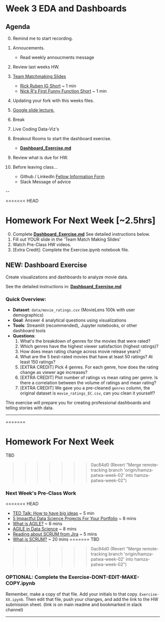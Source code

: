 # Week 3 EDA and Dashboards


## Agenda
0. Remind me to start recording.
0. Annoucements.
	* Read weekly annoucments message
0. Review last weeks HW.
1. [Team Matchmaking Slides](https://docs.google.com/presentation/d/15dKy4DA3uGoQfVNo6KxRlTG8TmajlcNwxCbDfY0r_v8/edit?usp=sharing)
   * [Rick Ruben IG Short](https://www.instagram.com/screenwritinginla/reel/C0Qe8vMOGHH/) ~ 1 min
   * [Nick R's First Funny Function Short](https://www.youtube.com/shorts/FXiLOfout3Y) ~ 1 min

0. Updating your fork with this weeks files. 
0. [Google slide lecture.](https://docs.google.com/presentation/d/1ppQ9qWHeZgN7Zxxah15NwscZIEWsuoW2JEbyul3cDmM/edit?slide=id.g343889e08ee_0_1271#slide=id.g343889e08ee_0_1271)
0. Break
1. Live Coding Data-Viz's
2. Breakout Rooms to start the dashboard exercise.
    * **[Dashboard_Exercise.md](Dashboard_Exercise.md)**
4. Review what is due for HW.
5. Before leaving class...
	* Github / LinkedIn [Fellow Information Form](https://forms.gle/WVDjDFvEqciYTfwC7)
    * Slack Message of advice 


-- 

<<<<<<< HEAD
# Homework For Next Week [~2.5hrs]
0. Complete **[Dashboard_Exercise.md](Dashboard_Exercise.md)**  See detailed instructions below. 
1. Fill out YOUR slide in the 'Team Match Making Slides'
2. Watch Pre-Class HW videos.
3. [Extra Credit]: Complete the Exercise.ipynb notebook file.

## NEW: Dashboard Exercise
Create visualizations and dashboards to analyze movie data.

See the detailed instructions in: **[Dashboard_Exercise.md](Dashboard_Exercise.md)**

### Quick Overview:
- **Dataset**: `data/movie_ratings.csv` (MovieLens 100k with user demographics)
- **Goal**: Answer 4 analytical questions using visualizations
- **Tools**: Streamlit (recommended), Jupyter notebooks, or other dashboard tools
- **Questions**:
  1) What's the breakdown of genres for the movies that were rated?
  2) Which genres have the highest viewer satisfaction (highest ratings)? 
  3) How does mean rating change across movie release years?
  4) What are the 5 best-rated movies that have at least 50 ratings? At least 150 ratings?
  5) [EXTRA CREDIT] Pick 4 genres. For each genre, how does the rating change as viewer age increases?
  6) [EXTRA CREDIT] Plot number of ratings vs mean rating per genre. Is there a correlation between the volume of ratings and mean rating?
  7) [EXTRA CREDIT] We gave you a pre-cleaned `genres` column, the original dataset is `movie_ratings_EC.csv`, can you clean it yourself?

This exercise will prepare you for creating professional dashboards and telling stories with data.

---
=======

# Homework For Next Week
TBD 

>>>>>>> 0ac84d0 (Revert "Merge remote-tracking branch 'origin/hamza-patwa-week-02' into hamza-patwa-week-02")

### Next Week's Pre-Class Work
<<<<<<< HEAD
* [TED Talk: How to have big ideas](https://www.youtube.com/watch?v=mtn31hh6kU4&ab_channel=TEDArchive) ~ 5 min
* [5 Impactful Data Science Projects For Your Portfolio](https://www.youtube.com/watch?v=QMP858aZcow&ab_channel=KenJee) ~ 8 mins
* [What is AGILE?](https://www.youtube.com/watch?v=8eVXTyIZ1Hs&ab_channel=Simplilearn) ~ 6 mins
* [AGILE in Data Science](https://www.youtube.com/watch?v=qI73C05mf3U&ab_channel=TheAgileScrumChannel) ~ 8 mins
* [Reading about SCRUM from Jira](https://www.atlassian.com/agile/project-management/project-management-intro) ~ 5 mins
* [What is SCRUM?](https://www.youtube.com/watch?v=SWDhGSZNF9M) ~ 20 mins
=======
TBD 
>>>>>>> 0ac84d0 (Revert "Merge remote-tracking branch 'origin/hamza-patwa-week-02' into hamza-patwa-week-02")

### OPTIONAL: Complete the Exercise-DONT-EDIT-MAKE-COPY.ipynb
Remember, make a copy of that file.  Add your initials to that copy. `Exercise-XX.ipynb`. Then edit that file, push your changes, and add the link to the HW submission sheet. (link is on main readme and bookmarked in slack channel)

--- 
